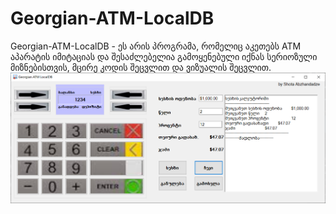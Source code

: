 # Georgian-ATM-LocalDB
Georgian-ATM-LocalDB - ეს არის პროგრამა, რომელიც აკეთებს ATM აპარატის იმიტაციას და შესაძლებელია გამოყენებული იქნას სერიოზული მიზნებისთვის, მცირე კოდის შეცვლით და ვიზუალის შეცვლით.
![](2020-04-14_212056.png)
